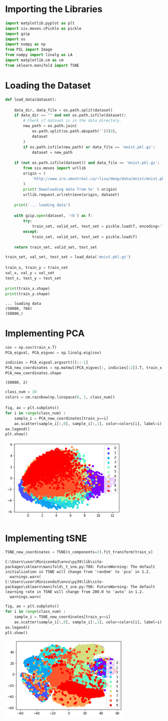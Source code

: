 # Importing the Libraries


```python
import matplotlib.pyplot as plt
import six.moves.cPickle as pickle
import gzip
import os
import numpy as np
from PIL import Image
from numpy import linalg as LA
import matplotlib.cm as cm 
from sklearn.manifold import TSNE
```

# Loading the Dataset


```python
def load_data(dataset):
    
    data_dir, data_file = os.path.split(dataset)
    if data_dir == "" and not os.path.isfile(dataset):
        # Check if dataset is in the data directory.
        new_path = os.path.join(
            os.path.split(os.path.abspath(''))[0],
            dataset
        )
        if os.path.isfile(new_path) or data_file == 'mnist.pkl.gz':
            dataset = new_path

    if (not os.path.isfile(dataset)) and data_file == 'mnist.pkl.gz':
        from six.moves import urllib
        origin = (
            'http://www.iro.umontreal.ca/~lisa/deep/data/mnist/mnist.pkl.gz'
        )
        print('Downloading data from %s' % origin)
        urllib.request.urlretrieve(origin, dataset)

    print('... loading data')

    with gzip.open(dataset, 'rb') as f:
        try:
            train_set, valid_set, test_set = pickle.load(f, encoding='latin1')
        except:
            train_set, valid_set, test_set = pickle.load(f)

    return train_set, valid_set, test_set
```


```python
train_set, val_set, test_set = load_data('mnist.pkl.gz')

train_x, train_y = train_set
val_x, val_y = val_set
test_x, test_y = test_set

print(train_x.shape)
print(train_y.shape)
```

    ... loading data
    (50000, 784)
    (50000,)
    

# Implementing PCA


```python
cov = np.cov(train_x.T)
PCA_eigval, PCA_eigvec = np.linalg.eig(cov)
```


```python
indicies = PCA_eigval.argsort()[::-1]
PCA_new_coordinates = np.matmul(PCA_eigvec[:, indicies[:2]].T, train_x.T).T
PCA_new_coordinates.shape
```




    (50000, 2)




```python
class_num = 10
colors = cm.rainbow(np.linspace(0, 1, class_num))

fig, ax = plt.subplots()
for i in range(class_num) :
    sample_i = PCA_new_coordinates[train_y==i]
    ax.scatter(sample_i[:,0], sample_i[:,1], color=colors[i], label=i)
ax.legend()
plt.show()
```


    
![png](/assets/images/2022-01-09/output_8_0.png)
    


# Implementing tSNE


```python
TSNE_new_coordinates = TSNE(n_components=2).fit_transform(train_x)
```

    C:\Users\user\Miniconda3\envs\py39\lib\site-packages\sklearn\manifold\_t_sne.py:780: FutureWarning: The default initialization in TSNE will change from 'random' to 'pca' in 1.2.
      warnings.warn(
    C:\Users\user\Miniconda3\envs\py39\lib\site-packages\sklearn\manifold\_t_sne.py:790: FutureWarning: The default learning rate in TSNE will change from 200.0 to 'auto' in 1.2.
      warnings.warn(
    


```python
fig, ax = plt.subplots()
for i in range(class_num) :
    sample_i = TSNE_new_coordinates[train_y==i]
    ax.scatter(sample_i[:,0], sample_i[:,1], color=colors[i], label=i)
ax.legend()
plt.show()
```


    
![png](/assets/images/2022-01-09/output_11_0.png)
    

